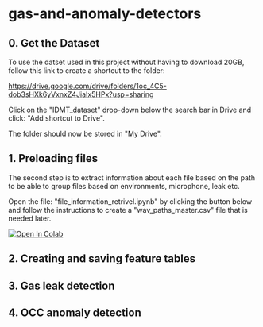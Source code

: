 # gas-and-anomaly-detectors

## 0. Get the Dataset
To use the datset used in this project without having to download 20GB, follow this link to create a shortcut to the folder: 

https://drive.google.com/drive/folders/1oc_4C5-dob3sHXk6yVxnxZ4JiaIx5HPx?usp=sharing

Click on the "IDMT_dataset" drop-down below the search bar in Drive and click: "Add shortcut to Drive". 

The folder should now be stored  in "My Drive". 






## 1. Preloading files
The second step is to extract information about each file based on the path to be able to group files based on environments, microphone, leak etc. 

Open the file: "file_information_retrivel.ipynb" by clicking the button below and follow the instructions to create a "wav_paths_master.csv" file that is needed later. 

[![Open In Colab](https://colab.research.google.com/assets/colab-badge.svg)](https://colab.research.google.com/drive/1QJLe1TaPOdXvV55k4yboLGHj8_DijRRQ)

## 2. Creating and saving feature tables


## 3. Gas leak detection


## 4. OCC anomaly detection
